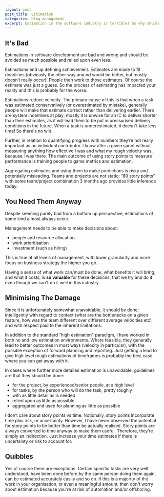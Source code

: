 ```yaml
---
layout: post
post_title: Estimation
categories: blog management
excerpt: Estimation in the software industry is terrible! So why should it happen? And how much?
---
```


## It's Bad

Estimations in software development are bad and wrong and should be avoided as much possible and relied upon even less.

Estimations end up defining achievement. Estimates are made to fit deadlines (obviously the other way around would be better, but mostly doesn’t really occur). People then work to those estimates. Of course the estimate was just a guess. So the process of estimating has impacted your reality and this is probably for the worse.

Estimations reduce velocity. The primary cause of this is that when a task was estimated conservatively (or overestimated by mistake), generally people will make that estimate correct rather than delivering earlier. There are system incentives at play; mostly it is unwise for an IC to deliver shorter than their estimates, as it will lead them to be put in pressurised delivery conditions in the future. When a task is underestimated, it doesn't take less time! So there's no win.

Further, in relation to quantifying progress with numbers they’re not really important as an individual contributor. I know after a given sprint without measuring anything how effective I was and what my rough velocity was, because I was there. The main outcome of using story points to measure performance is training people to game metrics and estimation.

Aggregating estimates and using them to make predictions is risky and potentially misleading. Teams and projects are not static; “80 story points” with some team/project combination 3 months ago provides little inference today.

## You Need Them Anyway

Despite seeming purely bad from a bottom up perspective, estimations of some kind almost always occur.

Management needs to be able to make decisions about:

- people and resource allocation
- work prioritisation
- investment (such as hiring)

This is true at all levels of management, with lower granularity and more focus on business strategy the higher you go.

Having a sense of what work can/must be done, what benefits it will bring, and what it costs, is **so valuable** for these decisions, that we try and do it even though we can't do it well in this industry.

## Minimising The Damage

Since it is unfortunately somewhat unavoidable, it should be done: intelligently with regard to context (what are the bottlenecks on a given feature, how was the team different over different average velocities etc) and with respect paid to the inherent limitations.

In addition to the standard "high estimation" paradigm, I have worked in both no and low estimation environments. Where feasible, they generally lead to better outcomes in most ways (velocity in particular), with the possible exception of forward planning and reporting. Just getting a lead to give high level rough estimations of timeframes is probably the best case where you can get away with it.

In cases where further more detailed estimation is unavoidable, guidelines are that they should be done:

- for the project, by experienced/senior people, at a high level
- for tasks, by the person who will do the task, pretty roughly
- with as little detail as is needed
- relied upon as little as possible
- aggregated and used for planning as little as possible

I don’t care about story points vs time. Notionally, story points incorporate time plus risk, or uncertainty. However, I have never observed the potential for story points to be better than time be actually realised. Story points are always converted to time anyway to make them useful. Therefore, they’re simply an indirection. Just increase your time estimates if there is uncertainty or risk to account for.

## Quibbles

Yes of course there are exceptions. Certain specific tasks are very well understood, have been done before by the same person doing them again, can be estimated accurately easily and so on. If this is a majority of the work in your organisation, or even a meaningful amount, then don't worry about estimation because you're at risk of automation and/or offshoring.